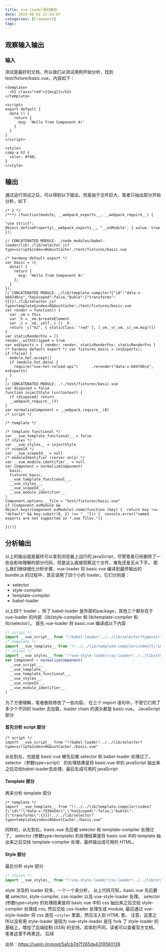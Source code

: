 ```yaml
---
title: vue-loader源码解析
date: 2019-08-01 22:54:07
categories: [Framework]
tags:
---
```


## 观察输入输出
### 输入
测试是最好的文档，所以我们从测试用例开始分析，找到test/fixture/basic.vue，内容如下：
<!-- more -->
```
<template>
  <h2 class="red">{{msg}}</h2>
</template>

<script>
export default {
  data () {
    return {
      msg: 'Hello from Component A!'
    }
  }
}
</script>

<style>
comp-a h2 {
  color: #f00;
}
</style>
```

## 输出

通过运行测试之后，可以得到以下输出，但是由于文件巨大，笔者只抽出部分开始分析，如下

```
/* 2 */
/***/ (function(module, __webpack_exports__, __webpack_require__) {

"use strict";
Object.defineProperty(__webpack_exports__, "__esModule", { value: true });

// CONCATENATED MODULE: ./node_modules/babel-loader/lib!./lib/selector.js?type=script&index=0&bustCache!./test/fixtures/basic.vue

/* harmony default export */ 
var basic = ({
  data() {
    return {
      msg: 'Hello from Component A!'
    };
  }
});
// CONCATENATED MODULE: ./lib/template-compiler?{"id":"data-v-b647d0ce","hasScoped":false,"buble":{"transforms":{}}}!./lib/selector.js?type=template&index=0&bustCache!./test/fixtures/basic.vue
var render = function() {
  var _vm = this
  var _h = _vm.$createElement
  var _c = _vm._self._c || _h
  return _c("h2", { staticClass: "red" }, [_vm._v(_vm._s(_vm.msg))])
}
var staticRenderFns = []
render._withStripped = true
var esExports = { render: render, staticRenderFns: staticRenderFns }
/* harmony default export */ var fixtures_basic = (esExports);
if (false) {
  module.hot.accept()
  if (module.hot.data) {
    require("vue-hot-reload-api")      .rerender("data-v-b647d0ce", esExports)
  }
}
// CONCATENATED MODULE: .!./test/fixtures/basic.vue
var disposed = false
function injectStyle (ssrContext) {
  if (disposed) return
  __webpack_require__(3)
}
var normalizeComponent = __webpack_require__(8)
/* script */

/* template */

/* template functional */
var __vue_template_functional__ = false
/* styles */
var __vue_styles__ = injectStyle
/* scopeId */
var __vue_scopeId__ = null
/* moduleIdentifier (server only) */
var __vue_module_identifier__ = null
var Component = normalizeComponent(
  basic,
  fixtures_basic,
  __vue_template_functional__,
  __vue_styles__,
  __vue_scopeId__,
  __vue_module_identifier__
)
Component.options.__file = "test/fixtures/basic.vue"
if (Component.esModule && Object.keys(Component.esModule).some(function (key) {  return key !== "default" && key.substr(0, 2) !== "__"})) {  console.error("named exports are not supported in *.vue files.")}

})()}
```

## 分析输出

以上的输出就是最终可以拿到浏览器上运行的 javaScript，尽管笔者已经删除了一些会影响理解的部分代码，但是这么直接观察这个文件，难免还是无从下手。
那么我们继续细化分析步骤，vue-loader 将 basic.vue 编译到最终输出的 bundle.js 的过程中，其实调用了四个小的 loader。它们分别是：

- selector
- style-compiler
- template-compiler
- babel-loader

以上四个 loader ，除了 babel-loader 是外部的package，其他三个都存在于 vue-loader 的内部（lib/style-compiler 和 lib/template-compiler 和 lib/selector）。
首先 vue-loader 将 basic.vue 编译成以下内容
```js
/* script */
import __vue_script__ from "!!babel-loader!../../lib/selector?type=script&index=0&bustCache!./basic.vue"
/* template */
import __vue_template__ from "!!../../lib/template-compiler/index?{\"id\":\"data-v-793be54c\",\"hasScoped\":false,\"buble\":{\"transforms\":{}}}!../../lib/selector?type=template&index=0&bustCache!./basic.vue"
/* styles */
import __vue_styles__ from "!!vue-style-loader!css-loader!../../lib/style-compiler/index?{\"vue\":true,\"id\":\"data-v-793be54c\",\"scoped\":false,\"hasInlineConfig\":false}!../../lib/selector?type=styles&index=0&bustCache!./basic.vue"
var Component = normalizeComponent(
  __vue_script__,
  __vue_template__,
  __vue_template_functional__,
  __vue_styles__,
  __vue_scopeId__,
  __vue_module_identifier__
)
```

为了方便理解，笔者删除修改了一些内容。
在三个 import 语句中，不管它们用了多少个不同的 loader 去加载，loader chain 的源头都是 basic.vue。
JavaScript 部分
#### 首先分析 script 部分
```
/* script */
import __vue_script__ from "!!babel-loader!../../lib/selector?type=script&index=0&bustCache!./basic.vue"
```

从右到左，也就是 basic.vue 被先后被 selector 和 babel-loader 处理过了。
selector（参数type=script） 的处理结果是将 basic.vue 中的 javaScript 抽出来之后交给babel-loader去处理，最后生成可用的 javaScript

#### Template 部分
再来分析 template 部分

```
/* template */
import __vue_template__ from "!!../../lib/template-compiler/index?{\"id\":\"data-v-793be54c\",\"hasScoped\":false,\"buble\":{\"transforms\":{}}}!../../lib/selector?type=template&index=0&bustCache!./basic.vue"
```

同样的，从左到右，basic.vue 先后被 selector 和 template-compiler 处理过了。
selector (参数type=template) 的处理结果是将 basic.vue 中的 template 抽出来之后交给 template-compiler 处理，最终输出成可用的 HTML。
#### Style 部分

最后分析 style 部分
```js
/* styles */
import __vue_styles__ from "!!vue-style-loader!css-loader!../../lib/style-compiler/index?{\"vue\":true,\"id\":\"data-v-793be54c\",\"scoped\":false,\"hasInlineConfig\":false}!../../lib/selector?type=styles&index=0&bustCache!./basic.vue"
```
style 涉及的 loader 较多，一个一个来分析， 从上代码可知，basic.vue 先后要被 selector, style-compiler, css-loader 以及 vue-style-loader 处理。
selector (参数type=style) 的处理结果是将 basic.vue 中的 css 抽出来之后交给 style-compiler 处理成 css, 然后交给 css-loader 处理生成 module, 最后通过 vue-style-loader 将 css 放在 `<style>` 里面，然后注入到 HTML 里。
注意，这里之所以没有用 style-loader 是因为 vue-style-loader 是在 fork 了 style-loader 的基础上，增加了后端绘制 (SSR) 的支持。具体的不同，读者可以查看官方文档，笔者这里不再累述。
后续

出处：https://juejin.im/post/5a1cb7d7f265da4319560139
